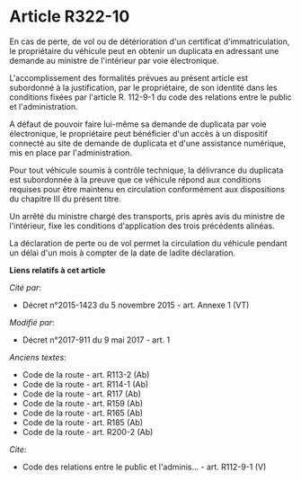 # Article R322-10

En cas de perte, de vol ou de détérioration d'un certificat d'immatriculation, le propriétaire du véhicule peut en obtenir un
duplicata en adressant une demande au ministre de l'intérieur par voie électronique.

L'accomplissement des formalités prévues au présent article est subordonné à la justification, par le propriétaire, de son
identité dans les conditions fixées par l'article R. 112-9-1 du code des relations entre le public et l'administration.

A défaut de pouvoir faire lui-même sa demande de duplicata par voie électronique, le propriétaire peut bénéficier d'un accès
à un dispositif connecté au site de demande de duplicata et d'une assistance numérique, mis en place par l'administration.

Pour tout véhicule soumis à contrôle technique, la délivrance du duplicata est subordonnée à la preuve que ce véhicule répond
aux conditions requises pour être maintenu en circulation conformément aux dispositions du chapitre III du présent titre.

Un arrêté du ministre chargé des transports, pris après avis du ministre de l'intérieur, fixe les conditions d'application
des trois précédents alinéas.

La déclaration de perte ou de vol permet la circulation du véhicule pendant un délai d'un mois à compter de la date de ladite
déclaration.

**Liens relatifs à cet article**

_Cité par_:

  - Décret n°2015-1423 du 5 novembre 2015 - art. Annexe 1 (VT)

_Modifié par_:

  - Décret n°2017-911 du 9 mai 2017 - art. 1

_Anciens textes_:

  - Code de la route - art. R113-2 (Ab)
  - Code de la route - art. R114-1 (Ab)
  - Code de la route - art. R117 (Ab)
  - Code de la route - art. R159 (Ab)
  - Code de la route - art. R165 (Ab)
  - Code de la route - art. R185 (Ab)
  - Code de la route - art. R200-2 (Ab)

_Cite_:

  - Code des relations entre le public et l'adminis... - art. R112-9-1 (V)

